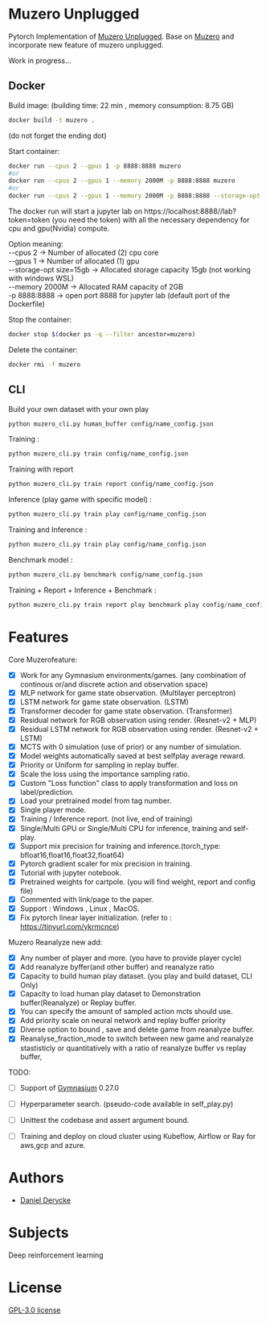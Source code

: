 # Muzero Unplugged

Pytorch Implementation of [Muzero Unplugged](https://arxiv.org/abs/2104.06294). Base on [Muzero](https://github.com/DHDev0/Muzero/) and incorporate new feature of muzero unplugged.

Work in progress...




Docker
------
 
Build image: (building time: 22 min , memory consumption: 8.75 GB)
~~~bash
docker build -t muzero .
~~~ 
(do not forget the ending dot)

Start container:
~~~bash
docker run --cpus 2 --gpus 1 -p 8888:8888 muzero
#or
docker run --cpus 2 --gpus 1 --memory 2000M -p 8888:8888 muzero
#or
docker run --cpus 2 --gpus 1 --memory 2000M -p 8888:8888 --storage-opt size=15g muzero
~~~ 

The docker run will start a jupyter lab on https://localhost:8888//lab?token=token (you need the token) with all the necessary dependency for cpu and gpu(Nvidia) compute.

Option meaning:  
--cpus 2 -> Number of allocated (2) cpu core  
--gpus 1 -> Number of allocated (1) gpu  
--storage-opt size=15gb -> Allocated storage capacity 15gb (not working with windows WSL)  
--memory 2000M -> Allocated RAM capacity of 2GB  
-p 8888:8888 -> open port 8888 for jupyter lab (default port of the Dockerfile)  

Stop the container:
~~~bash
docker stop $(docker ps -q --filter ancestor=muzero)
~~~ 

Delete the container:
~~~bash
docker rmi -f muzero
~~~ 




CLI
-----------


Build your own dataset with your own play 
~~~bash 
python muzero_cli.py human_buffer config/name_config.json
~~~
Training :
~~~bash 
python muzero_cli.py train config/name_config.json
~~~  

Training with report
~~~bash
python muzero_cli.py train report config/name_config.json
~~~  

Inference (play game with specific model) :
~~~bash 
python muzero_cli.py train play config/name_config.json
~~~ 

Training and Inference :
~~~bash 
python muzero_cli.py train play config/name_config.json
~~~  

Benchmark model :
~~~bash
python muzero_cli.py benchmark config/name_config.json
~~~ 

Training + Report + Inference + Benchmark :
~~~python 
python muzero_cli.py train report play benchmark play config/name_config.json
~~~  

Features
========


Core Muzerofeature:
* [x] Work for any Gymnasium environments/games. (any combination of continous or/and discrete action and observation space)
* [x] MLP network for game state observation. (Multilayer perceptron)
* [x] LSTM network for game state observation. (LSTM)
* [x] Transformer decoder for game state observation. (Transformer)
* [x] Residual network for RGB observation using render. (Resnet-v2 + MLP)
* [x] Residual LSTM network for RGB observation using render. (Resnet-v2 + LSTM)
* [x] MCTS with 0 simulation (use of prior) or any number of simulation.
* [x] Model weights automatically saved at best selfplay average reward.
* [x] Priority or Uniform for sampling in replay buffer.
* [X] Scale the loss using the importance sampling ratio.
* [x] Custom "Loss function" class to apply transformation and loss on label/prediction.
* [X] Load your pretrained model from tag number.
* [x] Single player mode.
* [x] Training / Inference report. (not live, end of training)
* [x] Single/Multi GPU or Single/Multi CPU for inference, training and self-play.
* [x] Support mix precision for training and inference.(torch_type: bfloat16,float16,float32,float64)
* [X] Pytorch gradient scaler for mix precision in training.
* [x] Tutorial with jupyter notebook.
* [x] Pretrained weights for cartpole. (you will find weight, report and config file)
* [x] Commented with link/page to the paper.
* [x] Support : Windows , Linux , MacOS.
* [X] Fix pytorch linear layer initialization. (refer to : https://tinyurl.com/ykrmcnce)

Muzero Reanalyze new add:
* [X] Any number of player and more. (you have to provide player cycle)
* [X] Add reanalyze byffer(and other buffer) and reanalyze ratio
* [X] Capacity to build human play dataset. (you play and build dataset, CLI Only)
* [X] Capacity to load human play dataset to Demonstration buffer(Reanalyze) or Replay buffer.
* [X] You can specify the amount of sampled action mcts should use.
* [X] Add priority scale on neural network and replay buffer priority
* [X] Diverse option to bound , save and delete game from reanalyze buffer.
* [X] Reanalyse_fraction_mode to switch between new game and reanalyze stastisticly or 
quantitatively with a ratio of reanalyze buffer vs replay buffer,

TODO:
* [ ] Support of [Gymnasium](https://github.com/Farama-Foundation/Gymnasium) 0.27.0
* [ ] Hyperparameter search. (pseudo-code available in self_play.py)
* [ ] Unittest the codebase and assert argument bound.
* [ ] Training and deploy on cloud cluster using Kubeflow, Airflow or Ray for aws,gcp and azure.


Authors  
==========

- [Daniel Derycke](https://github.com/DHDev0)  

Subjects
========

Deep reinforcement learning


License 
=======

[GPL-3.0 license](https://www.gnu.org/licenses/quick-guide-gplv3.html)  

